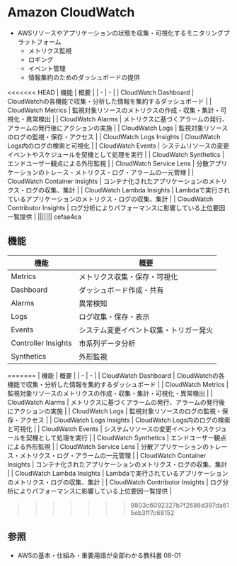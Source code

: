 # Amazon CloudWatch
- AWSリソースやアプリケーションの状態を収集・可視化するモニタリングプラットフォーム
  - メトリクス監視
  - ロギング
  - イベント管理
  - 情報集約のためのダッシュボードの提供

<<<<<<< HEAD
| 機能                            | 概要                                                                 |
| -                               | -                                                                    |
| CloudWatch Dashboard            | CloudWatchの各機能で収集・分析した情報を集約するダッシュボード       |
| CloudWatch Metrics              | 監視対象リソースのメトリクスの作成・収集・集計・可視化・異常検出     |
| CloudWatch Alarms               | メトリクスに基づくアラームの発行、アラームの発行後にアクションの実施 |
| CloudWatch Logs                 | 監視対象リソースのログの監視・保存・アクセス                         |
| CloudWatch Logs Insights        | CloudWatch Logs内のログの検索と可視化                                |
| CloudWatch Events               | システムリソースの変更イベントやスケジュールを契機として処理を実行   |
| CloudWatch Synthetics           | エンドユーザー観点による外形監視                                     |
| CloudWatch Service Lens         | 分散アプリケーションのトレース・メトリクス・ログ・アラームの一元管理 |
| CloudWatch Container Insights   | コンテナ化されたアプリケーションのメトリクス・ログの収集、集計       |
| CloudWatch Lambda Insights      | Lambdaで実行されているアプリケーションのメトリクス・ログの収集、集計 |
| CloudWatch Contributor Insights | ログ分析によりパフォーマンスに影響している上位要因一覧提供           |
||||||| cefaa4ca
## 機能

| 機能                | 概要                                   |
| -                   | -                                      |
| Metrics             | メトリクス収集・保存・可視化           |
| Dashboard           | ダッシュボード作成・共有               |
| Alarms              | 異常検知                               |
| Logs                | ログ収集・保存・表示                   |
| Events              | システム変更イベント収集・トリガー発火 |
| Controller Insights | 市系列データ分析                       |
| Synthetics          | 外形監視                               |
=======
| 機能                            | 概要                                                                 |
| -                               | -                                                                    |
| CloudWatch Dashboard            | CloudWatchの各機能で収集・分析した情報を集約するダッシュボード       |
| CloudWatch Metrics              | 監視対象リソースのメトリクスの作成・収集・集計・可視化・異常検出     |
| CloudWatch Alarms               | メトリクスに基づくアラームの発行、アラームの発行後にアクションの実施 |
| CloudWatch Logs                 | 監視対象リソースのログの監視・保存・アクセス                         |
| CloudWatch Logs Insights        | CloudWatch Logs内のログの検索と可視化                                |
| CloudWatch Events               | システムリソースの変更イベントやスケジュールを契機として処理を実行   |
| CloudWatch Synthetics           | エンドユーザー観点による外形監視                                     |
| CloudWatch Service Lens         | 分散アプリケーションのトレース・メトリクス・ログ・アラームの一元管理 |
| CloudWatch Container Insights   | コンテナ化されたアプリケーションのメトリクス・ログの収集、集計       |
| CloudWatch Lambda Insights      | Lambdaで実行されているアプリケーションのメトリクス・ログの収集、集計 |
| CloudWatch Contributor Insights | ログ分析によりパフォーマンスに影響している上位要因一覧提供           |
>>>>>>> 9803c6092327b7f2686d397da615eb3ff7c68152

## 参照
- AWSの基本・仕組み・重要用語が全部わかる教科書 08-01

